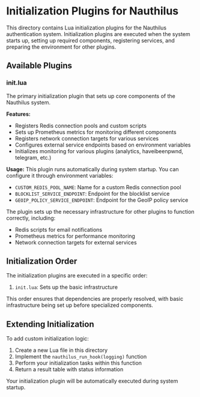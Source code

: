 # Initialization Plugins for Nauthilus

This directory contains Lua initialization plugins for the Nauthilus authentication system. Initialization plugins are executed when the system starts up, setting up required components, registering services, and preparing the environment for other plugins.

## Available Plugins

### init.lua
The primary initialization plugin that sets up core components of the Nauthilus system.

**Features:**
- Registers Redis connection pools and custom scripts
- Sets up Prometheus metrics for monitoring different components
- Registers network connection targets for various services
- Configures external service endpoints based on environment variables
- Initializes monitoring for various plugins (analytics, haveibeenpwnd, telegram, etc.)

**Usage:**
This plugin runs automatically during system startup. You can configure it through environment variables:
- `CUSTOM_REDIS_POOL_NAME`: Name for a custom Redis connection pool
- `BLOCKLIST_SERVICE_ENDPOINT`: Endpoint for the blocklist service
- `GEOIP_POLICY_SERVICE_ENDPOINT`: Endpoint for the GeoIP policy service

The plugin sets up the necessary infrastructure for other plugins to function correctly, including:
- Redis scripts for email notifications
- Prometheus metrics for performance monitoring
- Network connection targets for external services

## Initialization Order

The initialization plugins are executed in a specific order:

1. `init.lua`: Sets up the basic infrastructure

This order ensures that dependencies are properly resolved, with basic infrastructure being set up before specialized components.

## Extending Initialization

To add custom initialization logic:

1. Create a new Lua file in this directory
2. Implement the `nauthilus_run_hook(logging)` function
3. Perform your initialization tasks within this function
4. Return a result table with status information

Your initialization plugin will be automatically executed during system startup.
